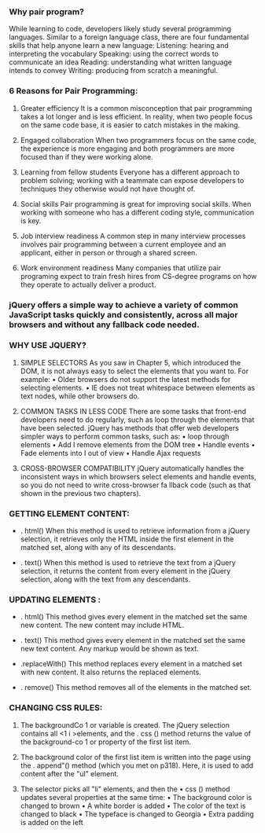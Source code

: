 ### Why pair program?
While learning to code, developers likely study several programming languages. Similar to a foreign language class, there are four fundamental skills that help anyone learn a new language: Listening: hearing and interpreting the vocabulary Speaking: using the correct words to communicate an idea Reading: understanding what written language intends to convey Writing: producing from scratch a meaningful.

### 6 Reasons for Pair Programming:

1. Greater efficiency
It is a common misconception that pair programming takes a lot longer and is less efficient. In reality, when two people focus on the same code base, it is easier to catch mistakes in the making.

2. Engaged collaboration
When two programmers focus on the same code, the experience is more engaging and both programmers are more focused than if they were working alone.

3. Learning from fellow students
Everyone has a different approach to problem solving; working with a teammate can expose developers to techniques they otherwise would not have thought of.

4. Social skills
Pair programming is great for improving social skills. When working with someone who has a different coding style, communication is key. 

5. Job interview readiness
A common step in many interview processes involves pair programming between a current employee and an applicant, either in person or through a shared screen.

6. Work environment readiness
Many companies that utilize pair programing expect to train fresh hires from CS-degree programs on how they operate to actually deliver a product. 

### jQuery offers a simple way to achieve a variety of common JavaScript tasks quickly and consistently, across all major browsers and without any fallback code needed.

### WHY USE JQUERY?
1. SIMPLE SELECTORS
As you saw in Chapter 5, which introduced the
DOM, it is not always easy to select the elements
that you want to. For example:
• Older browsers do not support the latest
methods for selecting elements.
• IE does not treat whitespace between elements
as text nodes, while other browsers do.

2. COMMON TASKS IN LESS CODE
There are some tasks that front-end developers
need to do regularly, such as loop through the
elements that have been selected.
jQuery has methods that offer web developers
simpler ways to perform common tasks, such as:
• loop through elements
• Add I remove elements from the DOM tree
• Handle events
• Fade elements into I out of view
• Handle Ajax requests

3. CROSS-BROWSER COMPATIBILITY
jQuery automatically handles the inconsistent ways
in which browsers select elements and handle
events, so you do not need to write cross-browser
fa llback code (such as that shown in the previous
two chapters).

### GETTING ELEMENT CONTENT:

* . html()
When this method is used to retrieve information
from a jQuery selection, it retrieves only the HTML
inside the first element in the matched set, along
with any of its descendants.

* . text()
When this method is used to retrieve the text from
a jQuery selection, it returns the content from every
element in the jQuery selection, along with the text
from any descendants.

### UPDATING ELEMENTS :
* . html()
This method gives every element
in the matched set the same new
content. The new content may
include HTML.

* . text()
This method gives every element
in the matched set the same new
text content. Any markup would
be shown as text.

* .replaceWith()
This method replaces every
element in a matched set with
new content. It also returns the
replaced elements.

* . remove()
This method removes all of the
elements in the matched set.

### CHANGING CSS RULES:
1. The backgroundCo 1 or variable
is created. The jQuery selection
contains all <1 i >elements, and
the . css () method returns the
value of the background-co 1 or
property of the first list item.


2. The background color of
the first list item is written into
the page using the . append"()
method (which you met on
p318). Here, it is used to add
content after the "ul" element.

3. The selector picks all "li"
elements, and then the • css ()
method updates several
properties at the same time:
• The background color is
changed to brown
• A white border is added
• The color of the text is
changed to black
• The typeface is changed to
Georgia
• Extra padding is added on
the left
